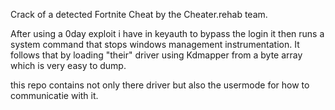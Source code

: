 Crack of a detected Fortnite Cheat
by the Cheater.rehab team.

After using a 0day exploit i have in keyauth to bypass the login it then runs a system command that stops windows management instrumentation. It follows that by loading "their" driver using Kdmapper from a byte array which is very easy to dump.

this repo contains not only there driver but also the usermode for how to communicatie with it.

